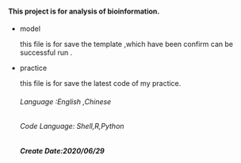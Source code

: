 #### This project is for analysis of bioinformation.

- model 

  this file is for save the template ,which have been confirm can be successful run .

- practice 

   this file is for save the latest code of my practice.

  

  ###### Language :English ,Chinese

  ###### Code Language: Shell,R,Python

  

  

  ##### Create Date:2020/06/29